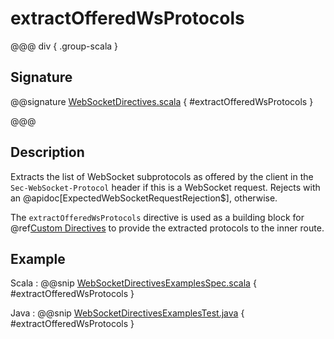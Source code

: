 # extractOfferedWsProtocols

@@@ div { .group-scala }

## Signature

@@signature [WebSocketDirectives.scala](/akka-http/src/main/scala/akka/http/scaladsl/server/directives/WebSocketDirectives.scala) { #extractOfferedWsProtocols }

@@@

## Description

Extracts the list of WebSocket subprotocols as offered by the client in the `Sec-WebSocket-Protocol` header if this is a WebSocket request. Rejects with an @apidoc[ExpectedWebSocketRequestRejection$], otherwise.

The `extractOfferedWsProtocols` directive is used as a building block for @ref[Custom Directives](../custom-directives.md) to provide the extracted protocols to the inner route.

## Example

Scala
:  @@snip [WebSocketDirectivesExamplesSpec.scala]($test$/scala/docs/http/scaladsl/server/directives/WebSocketDirectivesExamplesSpec.scala) { #extractOfferedWsProtocols }

Java
:  @@snip [WebSocketDirectivesExamplesTest.java]($test$/java/docs/http/javadsl/server/directives/WebSocketDirectivesExamplesTest.java) { #extractOfferedWsProtocols }
